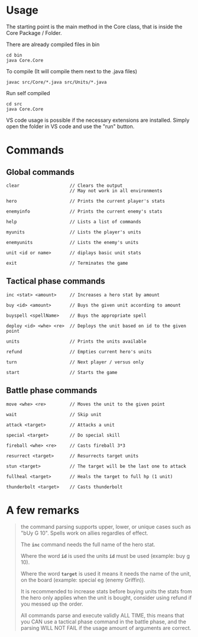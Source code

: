 # Usage

The starting point is the main method in the Core class,
that is inside the Core Package / Folder.

There are already compiled files in bin

    cd bin
    java Core.Core

To compile (It will compile them next to the .java files)

    javac src/Core/*.java src/Units/*.java

Run self compiled

    cd src
    java Core.Core

VS code usage is possible if the necessary extensions are installed.
Simply open the folder in VS code and use the "run" button.

# Commands

## Global commands

    clear                   // Clears the output
                            // May not work in all environments

    hero                    // Prints the current player's stats

    enemyinfo               // Prints the current enemy's stats

    help                    // Lists a list of commands

    myunits                 // Lists the player's units

    enemyunits              // Lists the enemy's units

    unit <id or name>       // diplays basic unit stats

    exit                    // Terminates the game

## Tactical phase commands

    inc <stat> <amount>     // Increases a hero stat by amount

    buy <id> <amount>       // Buys the given unit according to amount

    buyspell <spellName>    // Buys the appropriate spell

    deploy <id> <whe> <re>  // Deploys the unit based on id to the given point

    units                   // Prints the units available

    refund                  // Empties current hero's units

    turn                    // Next player / versus only

    start                   // Starts the game

## Battle phase commands

    move <whe> <re>         // Moves the unit to the given point

    wait                    // Skip unit

    attack <target>         // Attacks a unit

    special <target>        // Do special skill

    fireball <whe> <re>     // Casts fireball 3*3

    resurrect <target>      // Resurrects target units

    stun <target>           // The target will be the last one to attack

    fullheal <target>       // Heals the target to full hp (1 unit)

    thunderbolt <target>    // Casts thunderbolt

# A few remarks

> the command parsing supports upper, lower, or unique cases such as "bUy G 10".
> Spells work on allies regardles of effect.
>
> The **`inc`** command needs the full name of the hero stat.
>
> Where the word **`id`** is used the units **`id`** must be used (example: buy g 10).
>
> Where the word **`target`** is used it means it needs the name of the unit, on the board (example: special eg (enemy Griffin)).
>
> It is recommended to increase stats before buying units
> the stats from the hero only applies when the unit is bought,
> consider using refund if you messed up the order.
>
> All commands parse and execute validly ALL TIME,
> this means that you CAN use a tactical phase command in the battle phase,
> and the parsing WILL NOT FAIL if the usage amount of arguments are correct.
